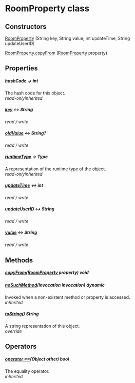 


# RoomProperty class













## Constructors

[RoomProperty](../zego_uikit_prebuilt_live_audio_room/RoomProperty/RoomProperty.md) (String key, String value, int updateTime, String updateUserID)

   

[RoomProperty.copyFrom](../zego_uikit_prebuilt_live_audio_room/RoomProperty/RoomProperty.copyFrom.md) ([RoomProperty](../zego_uikit_prebuilt_live_audio_room/RoomProperty-class.md) property)

   


## Properties

##### [hashCode](../zego_uikit_prebuilt_live_audio_room/RoomProperty/hashCode.md) &#8594; int



The hash code for this object.  
_<span class="feature">read-only</span><span class="feature">inherited</span>_



##### [key](../zego_uikit_prebuilt_live_audio_room/RoomProperty/key.md) &#8596; String



  
_<span class="feature">read / write</span>_



##### [oldValue](../zego_uikit_prebuilt_live_audio_room/RoomProperty/oldValue.md) &#8596; String?



  
_<span class="feature">read / write</span>_



##### [runtimeType](../zego_uikit_prebuilt_live_audio_room/RoomProperty/runtimeType.md) &#8594; Type



A representation of the runtime type of the object.  
_<span class="feature">read-only</span><span class="feature">inherited</span>_



##### [updateTime](../zego_uikit_prebuilt_live_audio_room/RoomProperty/updateTime.md) &#8596; int



  
_<span class="feature">read / write</span>_



##### [updateUserID](../zego_uikit_prebuilt_live_audio_room/RoomProperty/updateUserID.md) &#8596; String



  
_<span class="feature">read / write</span>_



##### [value](../zego_uikit_prebuilt_live_audio_room/RoomProperty/value.md) &#8596; String



  
_<span class="feature">read / write</span>_





## Methods

##### [copyFrom](../zego_uikit_prebuilt_live_audio_room/RoomProperty/copyFrom.md)([RoomProperty](../zego_uikit_prebuilt_live_audio_room/RoomProperty-class.md) property) void



  




##### [noSuchMethod](../zego_uikit_prebuilt_live_audio_room/RoomProperty/noSuchMethod.md)(Invocation invocation) dynamic



Invoked when a non-existent method or property is accessed.  
_<span class="feature">inherited</span>_



##### [toString](../zego_uikit_prebuilt_live_audio_room/RoomProperty/toString.md)() String



A string representation of this object.  
_<span class="feature">override</span>_





## Operators

##### [operator ==](../zego_uikit_prebuilt_live_audio_room/RoomProperty/operator_equals.md)(Object other) bool



The equality operator.  
_<span class="feature">inherited</span>_















